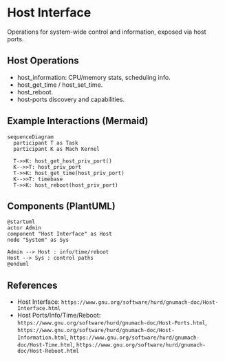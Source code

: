 # Host Interface

Operations for system-wide control and information, exposed via host ports.

## Host Operations
- host_information: CPU/memory stats, scheduling info.
- host_get_time / host_set_time.
- host_reboot.
- host-ports discovery and capabilities.

## Example Interactions (Mermaid)
```mermaid
sequenceDiagram
  participant T as Task
  participant K as Mach Kernel

  T->>K: host_get_host_priv_port()
  K-->>T: host_priv_port
  T->>K: host_get_time(host_priv_port)
  K-->>T: timebase
  T->>K: host_reboot(host_priv_port)
```

## Components (PlantUML)
```plantuml
@startuml
actor Admin
component "Host Interface" as Host
node "System" as Sys

Admin --> Host : info/time/reboot
Host --> Sys : control paths
@enduml
```

## References
- Host Interface: `https://www.gnu.org/software/hurd/gnumach-doc/Host-Interface.html`
- Host Ports/Info/Time/Reboot: `https://www.gnu.org/software/hurd/gnumach-doc/Host-Ports.html`, `https://www.gnu.org/software/hurd/gnumach-doc/Host-Information.html`, `https://www.gnu.org/software/hurd/gnumach-doc/Host-Time.html`, `https://www.gnu.org/software/hurd/gnumach-doc/Host-Reboot.html`
